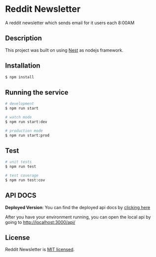 # Reddit Newsletter

A reddit newsletter which sends email for it users each 8:00AM

## Description

This project was built on using [Nest](https://github.com/nestjs/nest) as nodejs framework.

## Installation

```bash
$ npm install
```

## Running the service

```bash
# development
$ npm run start

# watch mode
$ npm run start:dev

# production mode
$ npm run start:prod
```

## Test

```bash
# unit tests
$ npm run test

# test coverage
$ npm run test:cov
```

## API DOCS

**Deployed Version**: You can find the deployed api docs by [clicking here](https://reddit-newsletter.herokuapp.com/api/)

After you have your environment running, you can open the local api by going to [http://localhost:3000/api/](http://localhost:3000/api/)

## License

Reddit Newsletter is [MIT licensed](https://github.com/nestjs/nest/blob/master/LICENSE).
